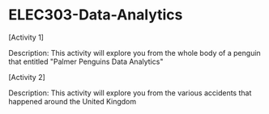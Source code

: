 # ELEC303-Data-Analytics

[Activity 1]

Description: This activity will explore you from the whole body of a penguin that entitled "Palmer Penguins Data Analytics"

[Activity 2]

Description: This activity will explore you from the various accidents that happened around the United Kingdom
